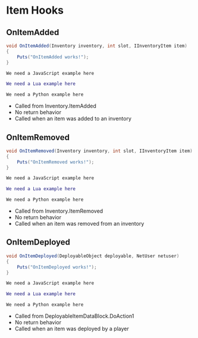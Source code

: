 # Item Hooks

## OnItemAdded

``` csharp
void OnItemAdded(Inventory inventory, int slot, IInventoryItem item)
{
    Puts("OnItemAdded works!");
}
```

``` javascript
We need a JavaScript example here
```

``` lua
We need a Lua example here
```

``` python
We need a Python example here
```

 * Called from Inventory.ItemAdded
 * No return behavior
 * Called when an item was added to an inventory

## OnItemRemoved

``` csharp
void OnItemRemoved(Inventory inventory, int slot, IInventoryItem item)
{
    Puts("OnItemRemoved works!");
}
```

``` javascript
We need a JavaScript example here
```

``` lua
We need a Lua example here
```

``` python
We need a Python example here
```

 * Called from Inventory.ItemRemoved
 * No return behavior
 * Called when an item was removed from an inventory
 
## OnItemDeployed

``` csharp
void OnItemDeployed(DeployableObject deployable, NetUser netuser)
{
    Puts("OnItemDeployed works!");
}
```

``` javascript
We need a JavaScript example here
```

``` lua
We need a Lua example here
```

``` python
We need a Python example here
```

 * Called from DeployableItemDataBlock.DoAction1
 * No return behavior
 * Called when an item was deployed by a player
